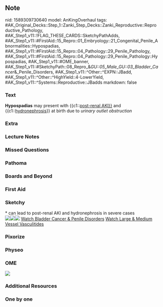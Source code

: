 ## Note
nid: 1589309730640
model: AnKingOverhaul
tags: #AK_Original_Decks::Step_1::Zanki_Step_Decks::Zanki_Reproductive::Reproductive_Pathology, #AK_Step1_v11::!FLAG_THESE_CARDS::SketchyPathAdds, #AK_Step1_v11::#FirstAid::15_Repro::01_Embryology::21_Congenital_Penile_Abnormalities::Hypospadias, #AK_Step1_v11::#FirstAid::15_Repro::04_Pathology::29_Penile_Pathology, #AK_Step1_v11::#FirstAid::15_Repro::04_Pathology::29_Penile_Pathology::Hypospadias, #AK_Step1_v11::#OME_banner, #AK_Step1_v11::#SketchyPath::08_Repro_&_GU::05_Male_GU::03_Bladder_Cancer_&_Penile_Disorders, #AK_Step1_v11::^Other::^EXPN::JBadd, #AK_Step1_v11::^Other::^HighYield::4-LowerYield, #AK_Step1_v11::^Systems::Reproductive::JBadds
markdown: false

### Text
<div>
  <b>Hypospadias</b> may present with {{c1::<u>post-renal AKI}}</u>
  and {{c1::<u>hydronephrosis</u>}} at birth due to <i>urinary
  outlet obstruction</i>
</div>

### Extra


### Lecture Notes


### Missed Questions


### Pathoma


### Boards and Beyond


### First Aid


### Sketchy
<div>
  * can lead to post-renal AKI and hydronephrosis in severe cases
</div><img src=
"26.%20Hypospadias%20Causes%20Urinary%20Outlet%20Obstruction.jpg"><img src="24.%20Hypospadias%20Ventral.jpg"><img src="Complete%20Sketch_1566160514431.jpg">
<a href=
"https://dashboard.sketchy.com/study/medical/courses/medical-pathophysiology/units/medical-pathophysiology-reproductive-gu/videos/medical-pathophysiology-reproductive-and-gu-male-gu-bladder-cancer-and-penile-disorders?utm_source=anki&utm_medium=partnership&utm_campaign=february_update&utm_content=medical">
Watch Bladder Cancer & Penile Disorders</a> <a href=
"https://dashboard.sketchy.com/study/medical/courses/medical-pathophysiology/units/medical-pathophysiology-vascular/videos/medical-pathophysiology-vascular-vasculitides-large-and-medium-vessel-vasculitides?utm_source=anki&utm_medium=partnership&utm_campaign=february_update&utm_content=medical">
Watch Large & Medium Vessel Vasculitides</a>

### Pixorize


### Physeo


### OME
<div class="ome-widget">
  <a href="https://onlinemeded.org?ref=anki"><img src=
  "_OME_AnkiFlashcards_General_7.png"></a>
</div>

### Additional Resources


### One by one

